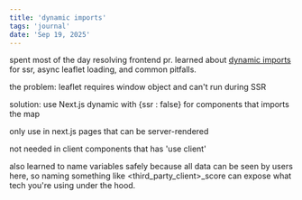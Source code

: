 ```yaml
---
title: 'dynamic imports'
tags: 'journal'
date: 'Sep 19, 2025'
---
```


spent most of the day resolving frontend pr. learned about [dynamic imports](https://nextjs.org/learn/seo/dynamic-import-components) for ssr, async leaflet loading, and common pitfalls.

the problem: leaflet requires window object and can't run during SSR

solution: use Next.js dynamic with {ssr : false} for components that imports the map

only use in next.js pages that can be server-rendered

not needed in client components that has 'use client'

also learned to name variables safely because all data can be seen by users here, so naming something like <third_party_client>_score can expose what tech you're using under the hood.